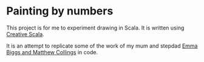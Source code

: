 # Painting by numbers

This project is for me to experiment drawing in Scala. It is written using [Creative Scala][creative-scala]. 

It is an attempt to replicate some of the work of my mum and stepdad [Emma Biggs and Matthew Collings][biggs-collings]  in code.
 

[creative-scala]: http://underscore.io/training/courses/creative-scala/
[biggs-collings]: http://http://emmabiggsandmatthewcollings.net
